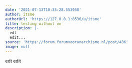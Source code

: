 ```yaml
---
date: '2021-07-13T10:35:28.553958'
author: itsme
authorUrl: 'https://127.0.0.1:8536/u/itsme'
title: testing without on
description: |-
  edt
  edit...
source: 'https://forum.forumvooranarchisme.nl/post/436'
image: null
---
```

edt
edit